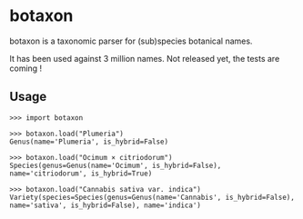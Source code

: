 botaxon
=======

botaxon is a taxonomic parser for (sub)species botanical names.

It has been used against 3 million names. Not released yet, the tests are coming !


Usage
-----

```
>>> import botaxon

>>> botaxon.load("Plumeria")
Genus(name='Plumeria', is_hybrid=False)

>>> botaxon.load("Ocimum × citriodorum")
Species(genus=Genus(name='Ocimum', is_hybrid=False), name='citriodorum', is_hybrid=True)

>>> botaxon.load("Cannabis sativa var. indica")
Variety(species=Species(genus=Genus(name='Cannabis', is_hybrid=False), name='sativa', is_hybrid=False), name='indica')
```